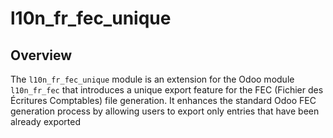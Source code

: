 # l10n_fr_fec_unique

## Overview
The `l10n_fr_fec_unique` module is an extension for the Odoo module `l10n_fr_fec` that introduces a unique export feature for the FEC (Fichier des Écritures Comptables) file generation. It enhances the standard Odoo FEC generation process by allowing users to export only entries that have been already exported